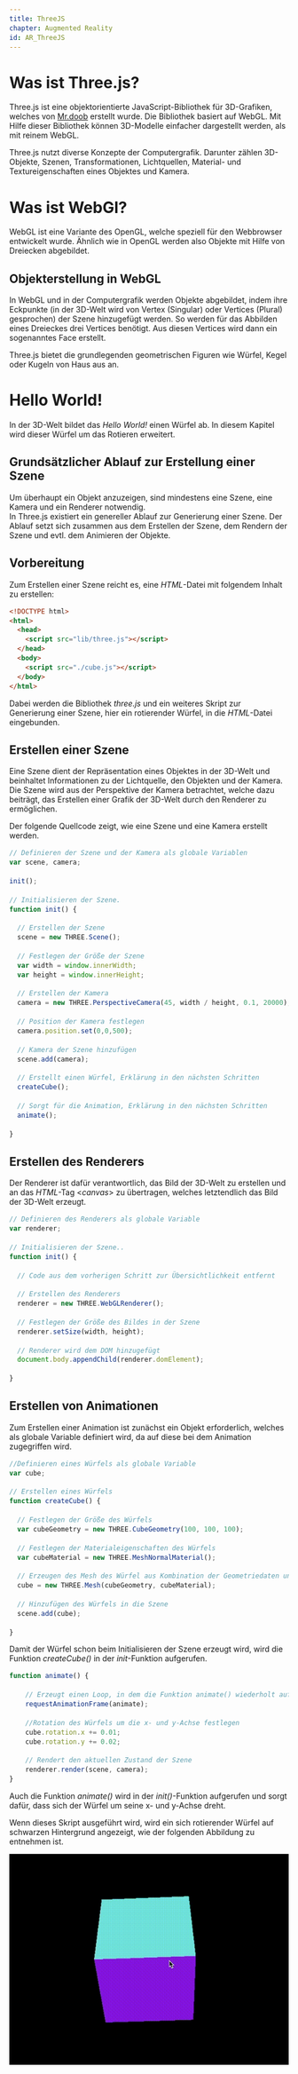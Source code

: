 ```yaml
---
title: ThreeJS
chapter: Augmented Reality
id: AR_ThreeJS
---
```


# Was ist Three.js?
Three.js ist eine objektorientierte JavaScript-Bibliothek für 3D-Grafiken, welches von [Mr.doob](https://github.com/mrdoob) erstellt wurde. Die Bibliothek basiert auf WebGL. Mit Hilfe dieser Bibliothek können 3D-Modelle einfacher dargestellt werden, als mit reinem WebGL.

Three.js nutzt diverse Konzepte der Computergrafik. Darunter zählen 3D-Objekte, Szenen, Transformationen, Lichtquellen, Material- und Textureigenschaften eines Objektes und Kamera.

# Was ist WebGl?
WebGL ist eine Variante des OpenGL, welche speziell für den Webbrowser entwickelt wurde. Ähnlich wie in OpenGL werden also Objekte mit Hilfe von Dreiecken abgebildet.

## Objekterstellung in WebGL
In WebGL und in der Computergrafik werden Objekte abgebildet, indem ihre Eckpunkte (in der 3D-Welt wird von Vertex (Singular) oder Vertices (Plural) gesprochen) der Szene hinzugefügt werden. So werden für das Abbilden eines Dreieckes drei Vertices benötigt. Aus diesen Vertices wird dann ein sogenanntes Face erstellt.

Three.js bietet die grundlegenden geometrischen Figuren wie Würfel, Kegel oder Kugeln von Haus aus an.

# Hello World!
In der 3D-Welt bildet das *Hello World!* einen Würfel ab. In diesem Kapitel wird dieser Würfel um das Rotieren erweitert.

## Grundsätzlicher Ablauf zur Erstellung einer Szene
Um überhaupt ein Objekt anzuzeigen, sind mindestens eine Szene, eine Kamera und ein Renderer notwendig.<br>
In Three.js existiert ein genereller Ablauf zur Generierung einer Szene. Der Ablauf setzt sich zusammen aus dem Erstellen der Szene, dem Rendern der Szene und evtl. dem Animieren der Objekte.

## Vorbereitung
Zum Erstellen einer Szene reicht es, eine *HTML*-Datei mit folgendem Inhalt zu erstellen:

```HTML
<!DOCTYPE html>
<html>
  <head>
    <script src="lib/three.js"></script>
  </head>
  <body>
    <script src="./cube.js"></script>
  </body>
</html>
```
Dabei werden die Bibliothek *three.js* und ein weiteres Skript zur Generierung einer Szene, hier ein rotierender Würfel, in die *HTML*-Datei eingebunden.

## Erstellen einer Szene
Eine Szene dient der Repräsentation eines Objektes in der 3D-Welt und beinhaltet Informationen zu der Lichtquelle, den Objekten und der Kamera. Die Szene wird aus der Perspektive der Kamera betrachtet, welche dazu beiträgt, das Erstellen einer Grafik der 3D-Welt durch den Renderer zu ermöglichen.

Der folgende Quellcode zeigt, wie eine Szene und eine Kamera erstellt werden.

```Javascript
// Definieren der Szene und der Kamera als globale Variablen
var scene, camera;

init();

// Initialisieren der Szene.
function init() {

  // Erstellen der Szene
  scene = new THREE.Scene();

  // Festlegen der Größe der Szene
  var width = window.innerWidth;
  var height = window.innerHeight;

  // Erstellen der Kamera
  camera = new THREE.PerspectiveCamera(45, width / height, 0.1, 20000);

  // Position der Kamera festlegen
  camera.position.set(0,0,500);

  // Kamera der Szene hinzufügen
  scene.add(camera);

  // Erstellt einen Würfel, Erklärung in den nächsten Schritten
  createCube();

  // Sorgt für die Animation, Erklärung in den nächsten Schritten
  animate();

}
```

## Erstellen des Renderers
Der Renderer ist dafür verantwortlich, das Bild der 3D-Welt zu erstellen und an das *HTML*-Tag <*canvas*> zu übertragen, welches letztendlich das Bild der 3D-Welt erzeugt.

```Javascript
// Definieren des Renderers als globale Variable
var renderer;

// Initialisieren der Szene..
function init() {

  // Code aus dem vorherigen Schritt zur Übersichtlichkeit entfernt

  // Erstellen des Renderers
  renderer = new THREE.WebGLRenderer();

  // Festlegen der Größe des Bildes in der Szene
  renderer.setSize(width, height);

  // Renderer wird dem DOM hinzugefügt
  document.body.appendChild(renderer.domElement);

}
```

## Erstellen von Animationen
Zum Erstellen einer Animation ist zunächst ein Objekt erforderlich, welches als globale Variable definiert wird, da auf diese bei dem Animation zugegriffen wird.

```Javascript
//Definieren eines Würfels als globale Variable
var cube;

// Erstellen eines Würfels
function createCube() {

  // Festlegen der Größe des Würfels
  var cubeGeometry = new THREE.CubeGeometry(100, 100, 100);

  // Festlegen der Materialeigenschaften des Würfels
  var cubeMaterial = new THREE.MeshNormalMaterial();

  // Erzeugen des Mesh des Würfel aus Kombination der Geometriedaten und der Materialeigenschaften
  cube = new THREE.Mesh(cubeGeometry, cubeMaterial);

  // Hinzufügen des Würfels in die Szene
  scene.add(cube);

}
```
Damit der Würfel schon beim Initialisieren der Szene erzeugt wird, wird die Funktion *createCube()* in der *init*-Funktion aufgerufen.

```Javascript
function animate() {

    // Erzeugt einen Loop, in dem die Funktion animate() wiederholt aufgerufen wird
    requestAnimationFrame(animate);

    //Rotation des Würfels um die x- und y-Achse festlegen
    cube.rotation.x += 0.01;
    cube.rotation.y += 0.02;

    // Rendert den aktuellen Zustand der Szene
    renderer.render(scene, camera);
}
```
Auch die Funktion *animate()* wird in der *init()*-Funktion aufgerufen und sorgt dafür, dass sich der Würfel um seine x- und y-Achse dreht.

Wenn dieses Skript ausgeführt wird, wird ein sich rotierender Würfel auf schwarzen Hintergrund angezeigt, wie der folgenden Abbildung zu entnehmen ist.

![Cube](./images/concepts/cube.gif)
